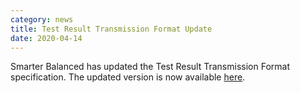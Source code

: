 ```yaml
---
category: news
title: Test Result Transmission Format Update
date: 2020-04-14
---
```

Smarter Balanced has updated the Test Result Transmission Format specification.  The updated version is now available [here](http://www.smarterapp.org/documents/TestResultsTransmissionFormat.pdf).